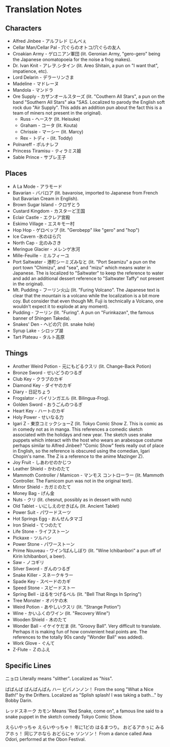 # Translation Notes

## Characters
* Alfred Jinbee - アルフレド じんべぇ
* Cellar Man/Cellar Pal - 穴ぐらのオトコ/穴ぐらの友人
* Croakian Army - ゲロニアン軍団 (lit. Geronian Army, "gero-gero" being the Japanese onomatopoeia for the noise a frog makes).
* Dr. Ivan Knit - アレヲ.シタイン (lit. Areo Shitain, a pun on "I want that", impatience, etc). 
* Lord Delarin - デラーリンさま
* Madeline - マドレーヌ
* Mandola - マンドラ
* Ore Supply - カザンオールスターズ (lit. "Couthern All Stars", a pun on the band "Southern All Stars" aka "SAS. Localized to parody the English soft rock duo "Air Supply". This adds an addition pun about the fact this is a team of miners not present in the original).
  * Russ - ヘースケ (lit. Heisuke)
  * Graham - コータ (lit. Kouta)
  * Chrissie - マーシー (lit. Marcy)
  * Rex - トディ - (lit. Toddy)
* Polnareff - ポルナレフ
* Princess Tiramisu - ティラミス姫
* Sable Prince - サブレ王子

## Places
* A La Mode - アラモード
* Bavarian - ババロア (lit. bavaroise, imported to Japanese from French but Bavarian Cream in English).
* Brown Sugar Island - クロザとう
* Custard Kingdom - カスターど王国
* Eclair Castle - エクレア宮殿
* Eskimo Village - エスキモー村
* Hop Hop - ゲロベップ (lit. "Gerobepp" like "gero" and "hop")
* Ice Cavern -氷のほら穴
* North Cap - 北のみさき
* Meringue Glacier - メレンゲ氷河
* Mille-Feuille - ミルフィーユ
* Port Saltwater - 港町シーミズみなと (lit. "Port Seamizu" a pun on the port town "Chimizu", and "sea", and "mizu" which means water in Japanese. The is localized to "Saltwater" to keep the reference to water and add an additional dessert reference to "Saltwater Taffy" not present in the original).
* Mt. Pudding - フーリン火山 (lit. "Furing Volcano". The Japanese text is clear that the mountain is a volcano while the localization is a bit more coy. But consider that even though Mt. Fuji is technically a Volcano, one wouldn't expect it to explode at any moment).
* Pudding - フーリン (lit. "Furing". A pun on "Furinkazan", the famous banner of Shingen Takeda).
* Snakes' Den - ヘビの穴  (lit. snake hole)
* Syrup Lake - シロップ湖
* Tart Plateau - タルト高原

## Things
* Another Weird Potion - 元にもどるクスリ (lit. Change-Back Potion)
* Bronze Sword - せいどうのつるぎ
* Club Key - クラブのカギ
* Diamond Key - ダイヤのカギ
* Diary - 日記ちょう
* Frogslator - バイリンガエル (lit. Bilingua-Frog).
* Golden Sword - おうごんのつるぎ
* Heart Key - ハートのカギ
* Holy Power - せいなる力
* Igari Z - 東京コミックショーZ (lit. Tokyo Comic Show Z. This is comic as in comedy not as in manga. This references a comedic sketch associated with the holidays and new year. The sketch uses snake puppets which interact with the host who wears an arabesque costume perhaps similar to Alfred Jinbee? "Comic Show" feels really out of place in English, so the reference is obscured using the comedian, Igari Chopin's name. The Z is a reference to the anime Mazinger Z).
* Joy Fruit - しあわせのかじつ
* Leather Shield - かわのたて
* Mammoth Controller / Mamicon - マンモス コントローラー (lit. Mammoth Controller. The Famicom pun was not in the original text).
* Mirror Shield - カガミのたて
* Money Bag - げん金
* Nuts - クリ (lit. chesnut, possibly as in dessert with nuts)
* Old Tablet - いにしえのせきばん (lit. Ancient Tablet)
* Power Suit - パワードスーツ
* Hot Springs Egg - おんせんタマゴ 
* Iron Shield - てつのたて
* Life Stone - ライフストーン
* Pickaxe - ツルハシ
* Power Stone - パワーストーン
* Prime Nouveau - ワイン1ばんしぼり (lit. "Wine Ichibanbori" a pun off of Kirin Ichibanbori, a beer).
* Saw - ノコギリ
* Silver Sword - ぎんのつるぎ
* Snake Killer - スネークキラー
* Spade Key - スペードのカギ
* Speed Stone - スピードストー 
* Spring Bell - はるをつげるベル (lit. "Bell That Rings In Spring")
* Tree Monster - オバケの木
* Weird Potion - あやしいクスリ (lit. "Strange Potion")
* Wine - かいふくのワイン (lit. "Recovery Wine")
* Wooden Shield - 木のたて
* Wonder Ball - イケイケだま (lit. "Groovy Ball". Very difficult to translate. Perhaps it is making fun of how convienient heal points are. The references to the totally 90s candy "Wonder Ball" was added).
* Work Glove - ぐんて
* Z-Flute - Ｚのふえ

## Specific Lines
ニョロ
Literally means "slither".  Localized as "hiss". 

ばばんば ばんばんばん
ハー ビバノンノン！
From the song "What a Nice Bath!" by the Drifters. Localized as "Splish splash! I was taking a bath..." by Bobby Darin.

レッドスネーク カモン
Means 'Red Snake, come on", a famous line said to a snake puppet in the sketch comedy Tokyo Comic Show.

えらいやっちゃ えらいやっちゃ！
年に1どの はるまつり。
おどるアホぅに みるアホぅ！
同じアホなら おどらにゃ ソンソン！
From a dance called Awa Odori, performed at the Obon Festival.
